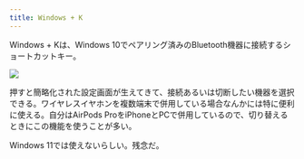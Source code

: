 ```yaml
---
title: Windows + K
---
```

Windows + Kは、Windows 10でペアリング済みのBluetooth機器に接続するショートカットキー。

![](https://lh4.googleusercontent.com/8xJvVdpWxjqo1pPQ0LiJ_q1-IukoObm_l4rGHViEwy54_Ihh7Jh6-mffLJyObIKzC_orp29_cShyXyFgdrwDufcYb-IP9109a60THLcV5aajq7IFUl6uAPilYZfDnxvRYr07Vs-OrHSvqsG5KnqdacpybAq0XPUbOvnoerCMMlLwHZzLfxHomFEQcMlH)

押すと簡略化された設定画面が生えてきて、接続あるいは切断したい機器を選択できる。ワイヤレスイヤホンを複数端末で併用している場合なんかには特に便利に使える。自分はAirPods ProをiPhoneとPCで併用しているので、切り替えるときにこの機能を使うことが多い。

Windows 11では使えないらしい。残念だ。
